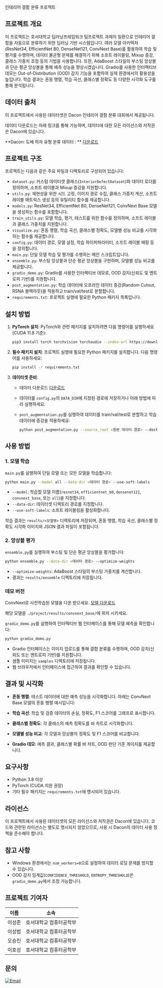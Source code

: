인테리어 결함 분류 프로젝트

## 프로젝트 개요

이 프로젝트는 호서대학교 딥러닝프레임워크 팀프로젝트 과제의 일환으로
인테리어 결함을 자동으로 분류하기 위한 딥러닝 기반 시스템입니다. 
여러 모델 아키텍처(ResNet34, EfficientNet B0, DenseNet121, ConvNext Base)를 활용하여 학습 및 평가를 수행하며, 데이터 불균형 문제를 해결하기 위해 소프트 레이블링, Mixup 증강, 클래스 가중치 조정 등의 기법을 사용합니다. 또한, AdaBoost 스타일의 부스팅 앙상블과 단순 평균 앙상블을 통해 예측 성능을 향상시켰습니다. Gradio를 사용한 인터랙티브 데모는 Out-of-Distribution (OOD) 감지 기능을 포함하여 실제 환경에서의 활용성을 높입니다. 학습 결과는 혼동 행렬, 학습 곡선, 클래스별 정확도 등 다양한 시각화 도구를 통해 분석됩니다.

## 데이터 출처

이 프로젝트에서 사용된 데이터셋은 Dacon 인테리어 결함 분류 대회에서 제공됩니다. 

데이터 다운로드는 아래 링크를 통해 가능하며, 데이터에 대한 모든 라이선스와 저작권은 Dacon에 있습니다.

**Dacon: 도배 하자 유형 분류 데이터 : ** [다운로드](https://dacon.io/competitions/official/236082/data)

## 프로젝트 구조

프로젝트는 다음과 같은 주요 파일과 디렉토리로 구성되어 있습니다:

- `dataset.py`: 커스텀 데이터셋 클래스(`InteriorDefectDataset`)와 데이터 로더를 정의하며, 소프트 레이블과 Mixup 증강을 지원합니다.
- `utils.py`: 재현성을 위한 시드 고정, 이미지 경로 수집, 클래스 가중치 계산, 소프트 레이블 매트릭스 생성 등의 유틸리티 함수를 제공합니다.
- `models.py`: ResNet34, EfficientNet B0, DenseNet121, ConvNext Base 모델을 생성하는 함수를 포함합니다.
- `train_utils.py`: 모델 학습, 평가, 테스트를 위한 함수를 정의하며, 소프트 레이블과 클래스 가중치를 지원합니다.
- `visualize.py`: 혼동 행렬, 학습 곡선, 클래스별 정확도, 모델별 성능 비교를 시각화하는 함수를 제공합니다.
- `config.py`: 데이터 경로, 모델 설정, 학습 하이퍼파라미터, 소프트 레이블 매핑 등을 정의합니다.
- `main.py`: 단일 모델 학습 및 평가를 수행하는 메인 스크립트입니다.
- `ensemble.py`: 부스팅 앙상블과 단순 평균 앙상블을 구현하며, 모델별 성능 비교를 제공합니다.
- `gradio_demo.py`: Gradio를 사용한 인터랙티브 데모로, OOD 감지(신뢰도 및 엔트로피 기반)를 지원합니다.
- `post_augmentation.py`: 학습 데이터에 오프라인 데이터 증강(Random Cutout, RSNA 블랙아웃)을 적용하고 train/val/test로 분할합니다.
- `requirements.txt`: 프로젝트 실행에 필요한 Python 패키지 목록입니다.

## 설치 방법

1. **PyTorch 설치**: PyTorch와 관련 패키지를 설치하려면 다음 명령어를 실행하세요 (CUDA 11.8 기준):

   ```bash
   pip3 install torch torchvision torchaudio --index-url https://download.pytorch.org/whl/cu118
   ```


2. **필수 패키지 설치**: 프로젝트 실행에 필요한 Python 패키지를 설치합니다. 다음 명령어를 사용하세요:

   ```bash
   pip install -r requirements.txt
   ```

3. **데이터셋 준비**:

   - 데이터 다운로드 [다운로드](https://dacon.io/competitions/official/236082/data)

   - 데이터를 `config.py`의 `DATA_DIR`에 지정된 경로에 저장하거나 아래 방법에 따라 실행하세요.

   - `post_augmentation.py`를 실행하여 데이터를 train/val/test로 분할하고 학습 데이터에 증강을 적용하세요:

     ```bash
     python post_augmentation.py --source_root <원본 데이터 경로> --dest_root <증강 데이터 저장 경로>
     ```

## 사용 방법

### 1. 모델 학습

`main.py`를 실행하여 단일 모델 또는 모든 모델을 학습합니다:
```bash
python main.py --model all --data-dir <데이터 경로> --use-soft-labels
```

- `--model`: 학습할 모델 이름(`resnet34`, `efficientnet_b0`, `densenet121`, `convnext_base`, 또는 `all`)을 지정합니다.
- `--data-dir`: 데이터셋 디렉토리 경로를 지정합니다.
- `--use-soft-labels`: 소프트 레이블링을 활성화합니다.

학습 결과는 `results/<모델명>` 디렉토리에 저장되며, 혼동 행렬, 학습 곡선, 클래스별 정확도 시각화 이미지와 JSON 결과 파일이 포함됩니다.

### 2. 앙상블 평가

`ensemble.py`를 실행하여 부스팅 및 단순 평균 앙상블을 평가합니다:

```bash
python ensemble.py --data-dir <데이터 경로> --optimize-weights
```

- `--optimize-weights`: AdaBoost 스타일의 부스팅 가중치를 계산합니다.
- 결과는 `results/ensemble` 디렉토리에 저장됩니다.


### 데모 버전

ConvNext로 사전학습된 모델을 다운 받으세요. [모델 다운로드](https://drive.google.com/file/d/14Zk1fsBc1oMiYUMuXGF6HNyZTVRDh6Jn/view)

해당 모델을 `./project/results/convnext_base/`에 위치 시키세요.

`gradio_demo.py`를 실행하여 인터랙티브 웹 인터페이스를 통해 모델 예측을 확인합니다:

```bash
python gradio_demo.py
```

- Gradio 인터페이스는 이미지 업로드를 통해 결함 분류를 수행하며, OOD 감지(신뢰도 또는 엔트로피 기반)를 지원합니다.
- 샘플 이미지는 `samples` 디렉토리에 저장됩니다.
- 웹 브라우저에서 인터페이스에 접근하여 결과를 확인할 수 있습니다.

## 결과 및 시각화

- **혼동 행렬**: 테스트 데이터에 대한 예측 성능을 시각화합니다. 아래는 ConvNext Base 모델의 혼동 행렬 예시입니다:

- **학습 곡선**: 학습 및 검증 데이터의 손실, 정확도, F1 스코어를 그래프로 표시합니다.

- **클래스별 정확도**: 각 클래스의 예측 정확도를 바 차트로 시각화합니다.

- **모델별 성능 비교**: 각 모델과 앙상블의 정확도 및 F1 스코어를 비교합니다.

- **Gradio 데모**: 예측 결과, 클래스별 확률 바 차트, OOD 판단 기준 게이지를 제공합니다.

## 요구사항

- Python 3.8 이상
- PyTorch (CUDA 지원 권장)
- 기타 필수 패키지는 `requirements.txt`에 명시되어 있습니다.

## 라이선스

이 프로젝트에서 사용된 데이터셋의 모든 라이선스와 저작권은 Dacon에 있습니다. 코드와 관련된 라이선스는 별도로 명시되지 않았으므로, 사용 시 Dacon의 데이터 사용 정책을 준수해야 합니다.

## 참고 사항

- Windows 환경에서는 `num_workers=0`으로 설정하여 데이터 로딩 문제를 방지할 수 있습니다.
- OOD 감지 임계값(`CONFIDENCE_THRESHOLD`, `ENTROPY_THRESHOLD`)은 `gradio_demo.py`에서 조정 가능합니다.

## 프로젝트 기여자

| 이름   | 소속                     |
|--------|--------------------------|
| 이성준 | 호서대학교 컴퓨터공학부 |
| 이성범 | 호서대학교 컴퓨터공학부 |
| 오승진 | 호서대학교 컴퓨터공학부 |
| 이호성 | 호서대학교 컴퓨터공학부 |


## 문의

[![Email](https://img.shields.io/badge/Email-tjdwns7488@gmail.com-D14836?style=for-the-badge&logo=gmail&logoColor=white)](mailto:tjdwns7488@gmail.com)